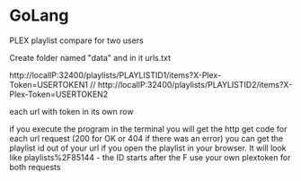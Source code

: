# GoLang

PLEX playlist compare for two users

Create folder named "data" and in it urls.txt 

  http://localIP:32400/playlists/PLAYLISTID1/items?X-Plex-Token=USERTOKEN1 //
  http://localIP:32400/playlists/PLAYLISTID2/items?X-Plex-Token=USERTOKEN2

each url with token in its own row

if you execute the program in the terminal you will get the http get code for each url request (200 for OK or 404 if there was an error)
you can get the playlist id out of your url if you open the playlist in your browser. It will look like playlists%2F85144 - the ID starts after the F
use your own plextoken for both requests
